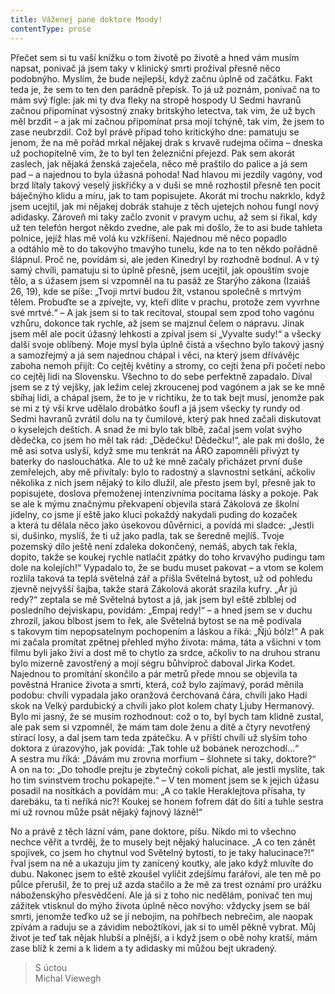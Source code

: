 ```yaml
---
title: Váženej pane doktore Moody!
contentType: prose
---
```


<section>

Přečet sem si tu vaší knížku o tom životě po životě a hned vám musím napsat, ponivač já jsem taky v klinický smrti prožíval přesně něco podobnýho. Myslím, že bude nejlepší, když začnu úplně od začátku. Fakt teda je, že sem to ten den parádně přepísk. To já už poznám, ponivač na to mám svý fígle: jak mi ty dva fleky na stropě hospody U Sedmi havranů začnou připomínat výsostný znaky britskýho letectva, tak vim, že už bych měl brzdit – a jak mi začnou připomínat prsa mojí tchýně, tak vim, že jsem to zase neubrzdil. Což byl právě případ toho kritickýho dne: pamatuju se jenom, že na mě pořád mrkal nějakej drak s krvavě rudejma očima – dneska už pochopitelně vim, že to byl ten železniční přejezd. Pak sem akorát zaslech, jak nějaká ženská zaječela, něco mě praštilo do palice a já sem pad – a najednou to byla úžasná pohoda! Nad hlavou mi jezdily vagóny, vod brzd lítaly takový veselý jiskřičky a v duši se mně rozhostil přesně ten pocit báječnýho klidu a míru, jak to tam popisujete. Akorát mi trochu nakrklo, když jsem ucejtil, jak mi nějakej dobrák stahuje z těch ujetejch nohou fungl nový adidasky. Zároveň mi taky začlo zvonit v pravym uchu, až sem si řikal, kdy už ten telefón hergot někdo zvedne, ale pak mi došlo, že to asi bude tahleta polnice, jejíž hlas mě volá ku vzkříšení. Najednou mě něco popadlo a odtáhlo mě to do takovýho tmavýho tunelu, kde na to ten někdo pořádně šlápnul. Proč ne, povídám si, ale jeden Kinedryl by rozhodně bodnul. A v tý samý chvíli, pamatuju si to úplně přesně, jsem ucejtil, jak opouštím svoje tělo, a s úžasem jsem si vzpomněl na tu pasáž ze Starýho zákona (Izaiáš 26, 19), kde se píše: „Tvoji mrtví budou žít, vstanou společně s mrtvým tělem. Probuďte se a zpívejte, vy, kteří dlíte v prachu, protože zem vyvrhne své mrtvé.“ – A jak jsem si to tak recitoval, stoupal sem zpod toho vagónu vzhůru, dokonce tak rychle, až jsem se majznul čelem o nápravu. Jinak jsem měl ale pocit úžasný lehkosti a zpíval jsem si „Vyvalte sudy!“ a všecky další svoje oblíbený. Moje mysl byla úplně čistá a všechno bylo takový jasný a samozřejmý a já sem najednou chápal i věci, na který jsem dřívávějc zaboha nemoh přijít: Co cejtěj květiny a stromy, co cejtí žena při početí nebo co cejtěj lidi na Slovensku. Všechno to do sebe perfektně zapadalo. Díval jsem se z tý vejšky, jak ležim celej zkroucenej pod vagónem a jak se ke mně sbíhaj lidi, a chápal jsem, že to je v richtiku, že to tak bejt musí, jenomže pak se mi z tý vší krve udělalo drobátko šoufl a já jsem všecky ty rundy od Sedmi havranů zvrátil dolu na ty čumilové, který pak hned začali diskutovat o kyselejch deštích. A snad že mi bylo tak blbě, začal jsem volat svýho dědečka, co jsem ho měl tak rád: „Dědečku! Dědečku!“, ale pak mi došlo, že mě asi sotva uslyší, když sme mu tenkrát na ÁRO zapomněli přivýzt ty baterky do naslouchátka. Ale to už ke mně začaly přicházet první duše zemřelejch, aby mě přivítaly: bylo to radostný a slavnostní setkání, ačkoliv několika z nich jsem nějaký to kilo dlužil, ale přesto jsem byl, přesně jak to popisujete, doslova přemoženej intenzivníma pocitama lásky a pokoje. Pak se ale k mýmu značnýmu překvapení objevila stará Zákolová ze školní jídelny, co jsme jí eště jako kluci pokaždý nakydali puding do kozaček a která tu dělala něco jako úsekovou důvěrnici, a povídá mi sladce: „Jestli si, dušinko, myslíš, že ti už jako padla, tak se šeredně mejlíš. Tvoje pozemský dílo ještě není zdaleka dokončený, nemáš, abych tak řekla, dopito, takže se koukej rychle natlačit zpátky do toho krvavýho pudingu tam dole na kolejích!“ Vypadalo to, že se budu muset pakovat – a vtom se kolem rozlila taková ta teplá světelná zář a přišla Světelná bytost, už od pohledu zjevně nejvyšší šajba, takže stará Zákolová akorát srazila kufry. „Ár jú redy?“ zeptala se mě Světelná bytost a já, jak jsem byl eště zblblej od posledního dejviskapu, povídám: „Empaj redy!“ – a hned jsem se v duchu zhrozil, jakou blbost jsem to řek, ale Světelná bytost se na mě podívala s takovym tim nepopsatelnym pochopením a láskou a říká: „Ňjú bólz!“ A pak mi začala promítat zpětnej přehled mýho života: máma, táta a všichni v tom filmu byli jako živí a dost mě to chytlo za srdce, ačkoliv to na druhou stranu bylo mizerně zavostřený a mojí ségru bůhvíproč daboval Jirka Kodet. Najednou to promítání skončilo a pár metrů přede mnou se objevila ta pověstná Hranice života a smrti, která, což bylo zajímavý, porád měnila podobu: chvíli vypadala jako oranžová čerchovaná čára, chvíli jako Hadí skok na Velký pardubický a chvíli jako plot kolem chaty Ljuby Hermanový. Bylo mi jasný, že se musím rozhodnout: což o to, byl bych tam klidně zustal, ale pak sem si vzpomněl, že mám tam dole ženu a dítě a čtyry nevotřený stírací losy, a dal jsem tam teda zpátečku. A v příští chvíli už slyším toho doktora z úrazovýho, jak povídá: „Tak tohle už bobánek nerozchodí…“ A sestra mu říká: „Dávám mu zrovna morfium – šlohnete si taky, doktore?“ A on na to: „Do tohodle prejtu je zbytečný cokoli píchat, ale jestli myslíte, tak ho tim svinstvem trochu pokapejte.“ – V ten moment jsem se k jejich úžasu posadil na nosítkách a povídám mu: „A co takle Heraklejtova přísaha, ty darebáku, ta ti neříká nic?! Koukej se honem fofrem dát do šití a tuhle sestra mi už rovnou může psát nějaký fajnový lázně!“

No a právě z těch lázní vám, pane doktore, píšu. Nikdo mi to všechno nechce věřit a tvrděj, že to musely bejt nějaký halucinace. „A co ten zánět spojivek, co jsem ho chytnul vod Světelný bytosti, to je taky halucinace?!“ řval jsem na ně a ukazuju jim ty zanícený koutky, ale jako když mluvíte do dubu. Nakonec jsem to eště zkoušel vylíčit zdejšímu farářovi, ale ten mě po půlce přerušil, že to prej už azda stačilo a že mě za trest oznámí pro urážku náboženskýho přesvědčení. Ale já si z toho nic nedělám, ponivač ten muj zážitek vtisknul do mýho života úplně něco novýho: vždycky jsem se bál smrti, jenomže teďko už se jí nebojim, na pohřbech nebrečim, ale naopak zpívám a raduju se a závidim nebožtíkovi, jak si to uměl pěkně vybrat. Můj život je teď tak nějak hlubší a plnější, a i když jsem o obě nohy kratší, mám zase blíž k zemi a k lidem a ty adidasky mi můžou bejt ukradený.

> S úctou  
> Michal Viewegh

</section>
